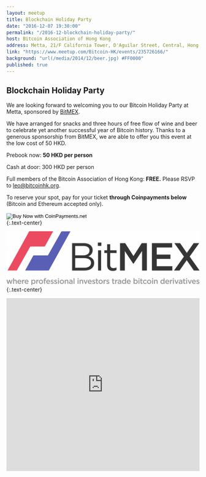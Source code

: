 ```yaml
---
layout: meetup
title: Blockchain Holiday Party
date: "2016-12-07 19:30:00"
permalink: "/2016-12-blockchain-holiday-party/"
host: Bitcoin Association of Hong Kong
address: Metta, 21/F California Tower, D'Aguilar Street, Central, Hong Kong
link: "https://www.meetup.com/Bitcoin-HK/events/235726166/"
background: "url(/media/2014/12/beer.jpg) #FF0000"
published: true
---
```


## Blockchain Holiday Party

We are looking forward to welcoming you to our Bitcoin Holiday Party at Metta, sponsored by [BitMEX](https://www.bitmex.com/). 

We have arranged for snacks and three hours of free flow of wine and beer to celebrate yet another successful year of Bitcoin history. Thanks to a generous sponsorship from BitMEX, we are able to offer you this event at the low cost of 50 HKD.

Prebook now: **50 HKD per person**

Cash at door: 300 HKD per person

Full members of the Bitcoin Association of Hong Kong: **FREE.** Please RSVP to [leo@bitcoinhk.org](mailto:leo@bitcoinhk.org).

To reserve your spot, pay for your ticket **through Coinpayments below** (Bitcoin and Ethereum accepted only).  

<form action="https://www.coinpayments.net/index.php" method="post">
	<input type="hidden" name="cmd" value="_pay_simple">
	<input type="hidden" name="reset" value="1">
	<input type="hidden" name="merchant" value="84ffa7d089e5eefdc9ff75f09f948f80">
	<input type="hidden" name="item_name" value="Blockchain Holiday Party">
	<input type="hidden" name="item_desc" value="Ticket for Blockchain Holiday Party">
	<input type="hidden" name="currency" value="HKD">
	<input type="hidden" name="amountf" value="50.00000000">
	<input type="hidden" name="want_shipping" value="0">
	<input type="hidden" name="success_url" value="https://www.meetup.com/Bitcoin-HK/events/235726166/">
	<input type="hidden" name="cancel_url" value="https://www.meetup.com/Bitcoin-HK/events/235726166/">
	<input type="image" src="https://www.coinpayments.net/images/pub/CP-main-large.png" alt="Buy Now with CoinPayments.net">
</form>
{:.text-center}

[![BitMEX](/media/2016/12/bitmex.png)](https://www.bitmex.com/)
{:.text-center}

<iframe src="https://www.google.com/maps/embed?pb=!1m18!1m12!1m3!1d3691.9237789316953!2d114.15332931549574!3d22.28087694922889!2m3!1f0!2f0!3f0!3m2!1i1024!2i768!4f13.1!3m3!1m2!1s0x3404007b2c091555%3A0x75f0632d0a46cfa9!2zTWV0dMSB!5e0!3m2!1sen!2s!4v1479912167176" width="100%" height="450" frameborder="0" style="border:0" allowfullscreen></iframe>

